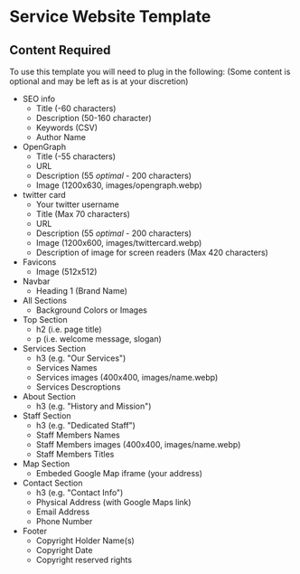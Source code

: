 # Service Website Template

## Content Required

To use this template you will need to plug in the following:
(Some content is optional and may be left as is at your discretion)
* SEO info
  * Title (-60 characters)
  * Description (50-160 character)
  * Keywords (CSV)
  * Author Name
* OpenGraph
  * Title (-55 characters)
  * URL
  * Description (55 *optimal* - 200 characters)
  * Image (1200x630, images/opengraph.webp)
* twitter card
  * Your twitter username
  * Title (Max 70 characters)
  * URL
  * Description (55 *optimal* - 200 characters)
  * Image (1200x600, images/twittercard.webp)
  * Description of image for screen readers (Max 420 characters)
* Favicons
  * Image (512x512)
* Navbar
  * Heading 1 (Brand Name)
* All Sections
  * Background Colors or Images
* Top Section
  * h2 (i.e. page title)
  * p (i.e. welcome message, slogan)
* Services Section
  * h3 (e.g. "Our Services")
  * Services Names
  * Services images (400x400, images/name.webp)
  * Services Descroptions
* About Section
  * h3 (e.g. "History and Mission")
* Staff Section
  * h3 (e.g. "Dedicated Staff")
  * Staff Members Names
  * Staff Members images (400x400, images/name.webp)
  * Staff Members Titles
* Map Section
  * Embeded Google Map iframe (your address)
* Contact Section
  * h3 (e.g. "Contact Info")
  * Physical Address (with Google Maps link)
  * Email Address
  * Phone Number
* Footer
  * Copyright Holder Name(s)
  * Copyright Date
  * Copyright reserved rights